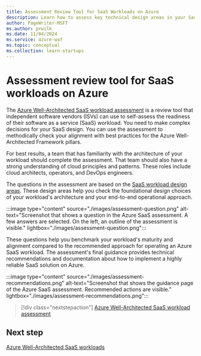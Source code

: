```yaml
---
title: Assessment Review Tool for SaaS Workloads on Azure
description: Learn how to assess key technical design areas in your SaaS workload. Get specific recommendations for ISVs that build SaaS applications.
author: PageWriter-MSFT
ms.author: prwilk
ms.date: 11/04/2024
ms.service: azure-waf
ms.topic: conceptual
ms.collection: learn-startups
---
```


# Assessment review tool for SaaS workloads on Azure

The [Azure Well-Architected SaaS workload assessment](/assessments/d349c8c3-fe9c-4829-afdd-a5228e72a570) is a review tool that independent software vendors (ISVs) can use to self-assess the readiness of their software as a service (SaaS) workload. You need to make complex decisions for your SaaS design. You can use the assessment to methodically check your alignment with best practices for the Azure Well-Architected Framework pillars.

For best results, a team that has familiarity with the architecture of your workload should complete the assessment. That team should also have a strong understanding of cloud principles and patterns. These roles include cloud architects, operators, and DevOps engineers.

The questions in the assessment are based on the [SaaS workload design areas](get-started.md#how-to-use-this-guidance). These design areas help you check the foundational design choices of your workload's architecture and your end-to-end operational approach.

:::image type="content" source="./images/assessment-question.png" alt-text="Screenshot that shows a question in the Azure SaaS assessment. A few answers are selected. On the left, an outline of the assessment is visible." lightbox="./images/assessment-question.png":::

These questions help you benchmark your workload's maturity and alignment compared to the recommended approach for operating an Azure SaaS workload. The assessment's final guidance provides technical recommendations and documentation about how to implement a highly reliable SaaS solution on Azure.

:::image type="content" source="./images/assessment-recommendations.png" alt-text="Screenshot that shows the guidance page of the Azure SaaS assessment. Recommended actions are visible." lightbox="./images/assessment-recommendations.png":::

> [!div class="nextstepaction"]
> [Azure Well-Architected SaaS workload assessment](/assessments/d349c8c3-fe9c-4829-afdd-a5228e72a570)

## Next step

[Azure Well-Architected SaaS workloads](get-started.md)
